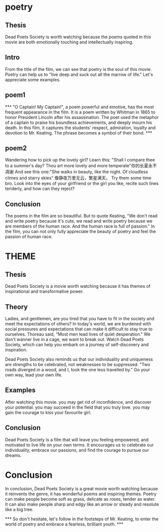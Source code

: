 # poetry

## Thesis

Dead Poets Society is worth watching because the poems quoted in this movie are both emotionally touching and intellectually inspiring. 

## Intro

From the title of the film, we can see that poetry is the soul of this movie. Poetry can help us to "live deep and suck out all the marrow of life." Let's appreciate some examples.

## poem1

*** "O Captain! My Captain!", a poem powerful and emotive, has the most frequent appearance in the film. It is a poem written by Whitman in 1865 to honor President Lincoln after his assassination. The poet used the metaphor of a captain to praise his boundless achievements, and deeply mourn his death. In this film, it captures the students' respect, admiration, loyalty and devotion to Mr. Keating. The phrase becomes a symbol of their bond. ***

## poem2

Wandering how to pick up the lovely girl? Learn this: "Shall I compare thee to a summer's day? Thou art more lovely and more temperate"你的长夏永不凋谢 
And see this one:"She walks in beauty, like the night. Of cloudless climes and starry skies” 像静夜万里无云，繁星满天。 Try them some time bro. Look into the eyes of your girlfriend or the girl you like, recite such lines tenderly, and how can they reject?

## Conclusion

The poems in the film are so beautiful. But to quote Keating, "We don't read and write poetry because it's cute, we read and write poetry because we are members of the human race. And the human race is full of passion."  In the film, you can not only fully appreciate the beauty of poetry and feel the passion of human race.

# THEME

## Thesis

Dead Poets Society is a movie worth watching because it has themes of inspirational and transformative power.

## Theory

Ladies, and gentlemen, are you tired that you have to fit in the society and meet the expectations of others? In today's world, we are burdened with social pressures and expectations that can make it difficult to stay true to ourselves. Thoreau said, "Most men lead lives of quiet desperation." We don't wanner live in a cage, we want to break out. Watch Dead Poets Society, which can help you embark on a journey of self-discovery and inspiration.

Dead Poets Society also reminds us that our individuality and uniqueness are strengths to be celebrated, not weaknesses to be suppressed. "Two roads diverged in a wood, and I, took the one less travelled by." Go your own way, lead your own life.

## Examples
After watching this movie. 
you may get rid of inconfidence, and discover your potential.
you may succeed in the field that you truly love.
you may gain the courage to kiss your favourite girl.

## Conclusion

Dead Poets Society is a film that will leave you feeling empowered, and motivated to live life on your own terms. It encourages us to celebrate our individuality, embrace our passions, and find the courage to pursue our dreams.

# Conclusion

In conclusion, Dead Poets Society is a great movie worth watching because it reinvents the genre, it has wonderful poems and inspiring themes. Poetry can make people become soft as grass, delicate as roses, tender as water. It can also make people sharp and edgy like an arrow or steady and resolute like a big tree.

*** So don't hesitate, let's follow in the footsteps of Mr. Keating,  to enter the world of poetry and embrace a fearless, brilliant youth. ***